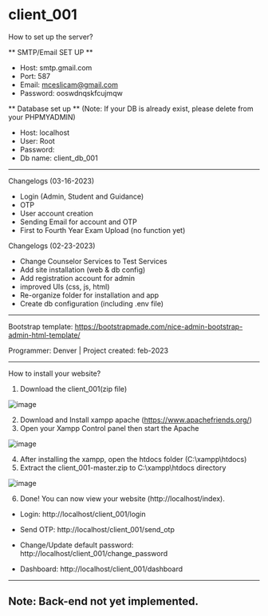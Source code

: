 # client_001

How to set up the server?

** SMTP/Email SET UP **
- Host: smtp.gmail.com 
- Port: 587
- Email: mceslicam@gmail.com
- Password: ooswdnqskfcujmqw

** Database set up ** (Note: If your DB is already exist, please delete from your PHPMYADMIN)
- Host: localhost
- User: Root
- Password: 
- Db name: client_db_001


----------------------------------------------------------------------------------------
Changelogs (03-16-2023)
- Login (Admin, Student and Guidance)
- OTP
- User account creation
- Sending Email for account and OTP
- First to Fourth Year Exam Upload (no function yet)


Changelogs (02-23-2023)
- Change Counselor Services to Test Services
- Add site installation (web & db config)
- Add registration account for admin
- improved UIs (css, js, html)
- Re-organize folder for installation and app
- Create db configuration (including .env file)

----------------------------------------------------------------------------------------
Bootstrap template: https://bootstrapmade.com/nice-admin-bootstrap-admin-html-template/

Programmer: Denver | Project created: feb-2023

----------------------------------------------------------------------------------------
How to install your website?
1. Download the client_001(zip file)

![image](https://user-images.githubusercontent.com/20502334/219092211-6f9fd400-f438-432c-bc8f-8ad504952c4b.png)

2. Download and Install xampp apache (https://www.apachefriends.org/)
3. Open your Xampp Control panel then start the Apache

![image](https://user-images.githubusercontent.com/20502334/219094334-7742a1ac-ed27-4889-9e56-cac530671694.png)

4. After installing the xampp, open the htdocs folder (C:\xampp\htdocs)
5. Extract the client_001-master.zip to C:\xampp\htdocs directory

![image](https://user-images.githubusercontent.com/20502334/219094908-e87d0ab5-2950-4499-bf8f-6f628c8781e6.png)

6. Done! You can now view your website (http://localhost/index).
* Login:
http://localhost/client_001/login

* Send OTP:
http://localhost/client_001/send_otp

* Change/Update default password:
http://localhost/client_001/change_password

* Dashboard:
http://localhost/client_001/dashboard

----------------------------------------------------------------------------------------
Note: Back-end not yet implemented.
----------------------------------------------------------------------------------------
